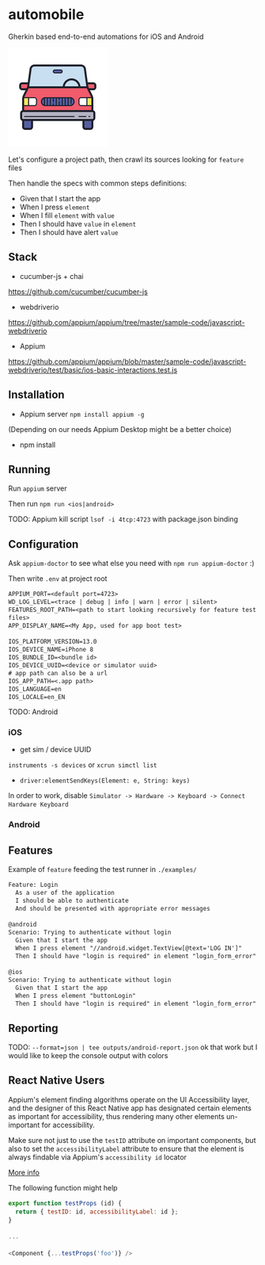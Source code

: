 # automobile

Gherkin based end-to-end automations for iOS and Android

![logo](https://github.com/ybonnetain/automobile/blob/master/static/logo.png)

Let's configure a project path, then crawl its sources looking for `feature` files

Then handle the specs with common steps definitions:

- Given that I start the app
- When I press `element`
- When I fill `element` with `value`
- Then I should have `value` in `element`
- Then I should have alert `value`

## Stack

- cucumber-js + chai

https://github.com/cucumber/cucumber-js

- webdriverio

https://github.com/appium/appium/tree/master/sample-code/javascript-webdriverio

- Appium

https://github.com/appium/appium/blob/master/sample-code/javascript-webdriverio/test/basic/ios-basic-interactions.test.js

## Installation

- Appium server `npm install appium -g`

(Depending on our needs Appium Desktop might be a better choice)

- npm install

## Running

Run `appium` server

Then run `npm run <ios|android>`

TODO: Appium kill script `lsof -i 4tcp:4723` with package.json binding

## Configuration

Ask `appium-doctor` to see what else you need with `npm run appium-doctor` :)

Then write `.env` at project root

```
APPIUM_PORT=<default port=4723>
WD_LOG_LEVEL=<trace | debug | info | warn | error | silent>
FEATURES_ROOT_PATH=<path to start looking recursively for feature test files>
APP_DISPLAY_NAME=<My App, used for app boot test>

IOS_PLATFORM_VERSION=13.0
IOS_DEVICE_NAME=iPhone 8
IOS_BUNDLE_ID=<bundle id>
IOS_DEVICE_UUID=<device or simulator uuid>
# app path can also be a url
IOS_APP_PATH=<.app path>
IOS_LANGUAGE=en
IOS_LOCALE=en_EN
```

TODO: Android

### iOS

- get sim / device UUID

`instruments -s devices` or `xcrun simctl list`

- `driver:elementSendKeys(Element: e, String: keys)`

In order to work, disable `Simulator -> Hardware -> Keyboard -> Connect Hardware Keyboard`

### Android

## Features

Example of `feature` feeding the test runner in `./examples/`

```gerkhin
Feature: Login
  As a user of the application
  I should be able to authenticate
  And should be presented with appropriate error messages

@android
Scenario: Trying to authenticate without login
  Given that I start the app
  When I press element "//android.widget.TextView[@text='LOG IN']"
  Then I should have "login is required" in element "login_form_error"

@ios
Scenario: Trying to authenticate without login
  Given that I start the app
  When I press element "buttonLogin"
  Then I should have "login is required" in element "login_form_error"
```

## Reporting

TODO: `--format=json | tee outputs/android-report.json` ok that work but I would like to keep the console output with colors

## React Native Users

Appium's element finding algorithms operate on the UI Accessibility layer, and the designer of this React Native app has designated certain elements as important for accessibility, thus rendering many other elements un-important for accessibility.

Make sure not just to use the `testID` attribute on important components, but also to set the `accessibilityLabel` attribute to ensure that the element is always findable via Appium's `accessibility id` locator

[More info](https://appiumpro.com/editions/76)

The following function might help

```javascript
export function testProps (id) {
  return { testID: id, accessibilityLabel: id };
}

...

<Component {...testProps('foo')} />
```

